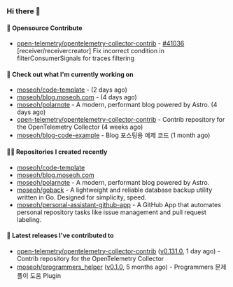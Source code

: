 ### Hi there 👋

#### 🎉 Opensource Contribute

- [open-telemetry/opentelemetry-collector-contrib](https://github.com/open-telemetry/opentelemetry-collector-contrib) - [#41036](https://github.com/open-telemetry/opentelemetry-collector-contrib/pull/41036) [receiver/receivercreator] Fix incorrect condition in filterConsumerSignals for traces filtering

#### 👷 Check out what I'm currently working on

- [moseoh/code-template](https://github.com/moseoh/code-template) -  (2 days ago)
- [moseoh/blog.moseoh.com](https://github.com/moseoh/blog.moseoh.com) -  (4 days ago)
- [moseoh/polarnote](https://github.com/moseoh/polarnote) - A modern, performant blog powered by Astro. (4 days ago)
- [open-telemetry/opentelemetry-collector-contrib](https://github.com/open-telemetry/opentelemetry-collector-contrib) - Contrib repository for the OpenTelemetry Collector (4 weeks ago)
- [moseoh/blog-code-example](https://github.com/moseoh/blog-code-example) - Blog 포스팅용 예제 코드 (1 month ago)

#### 👨‍💻 Repositories I created recently

- [moseoh/code-template](https://github.com/moseoh/code-template)
- [moseoh/blog.moseoh.com](https://github.com/moseoh/blog.moseoh.com)
- [moseoh/polarnote](https://github.com/moseoh/polarnote) - A modern, performant blog powered by Astro.
- [moseoh/goback](https://github.com/moseoh/goback) - A lightweight and reliable database backup utility written in Go. Designed for simplicity, speed.
- [moseoh/personal-assistant-github-app](https://github.com/moseoh/personal-assistant-github-app) - A GitHub App that automates personal repository tasks like issue management and pull request labeling.

#### 🚀 Latest releases I've contributed to

- [open-telemetry/opentelemetry-collector-contrib](https://github.com/open-telemetry/opentelemetry-collector-contrib) ([v0.131.0](https://github.com/open-telemetry/opentelemetry-collector-contrib/releases/tag/v0.131.0), 1 day ago) - Contrib repository for the OpenTelemetry Collector
- [moseoh/programmers_helper](https://github.com/moseoh/programmers_helper) ([v0.1.0](https://github.com/moseoh/programmers_helper/releases/tag/v0.1.0), 5 months ago) - Programmers 문제풀이 도움 Plugin
